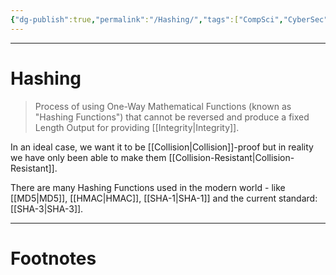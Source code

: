 ```yaml
---
{"dg-publish":true,"permalink":"/Hashing/","tags":["CompSci","CyberSec","Mathematics"]}
---
```



---
# Hashing
> Process of using One-Way Mathematical Functions (known as "Hashing Functions") that cannot be reversed and produce a fixed Length Output for providing [[Integrity\|Integrity]].

In an ideal case, we want it to be [[Collision\|Collision]]-proof but in reality we have only been able to make them [[Collision-Resistant\|Collision-Resistant]].

There are many Hashing Functions used in the modern world - like [[MD5\|MD5]], [[HMAC\|HMAC]], [[SHA-1\|SHA-1]] and the current standard: [[SHA-3\|SHA-3]].

---
# Footnotes